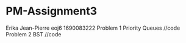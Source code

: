 # PM-Assignment3
Erika Jean-Pierre
eoj6
1690083222
Problem 1 Priority Queues
//code
Problem 2 BST
//code
